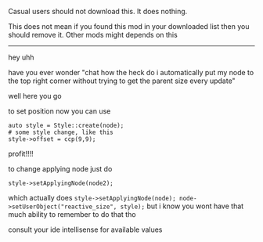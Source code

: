 Casual users should not download this. It does nothing.

This does not mean if you found this mod in your downloaded list then you should remove it. Other mods might depends on this

------


hey uhh 

have you ever wonder "chat how the heck do i automatically put my node to the top right corner without trying to get the parent size every update" 

well here you go

to set position now you can use 
```
auto style = Style::create(node);
# some style change, like this
style->offset = ccp(9,9);
```
profit!!!!

to change applying node just do
```
style->setApplyingNode(node2);
```

which actually does `style->setApplyingNode(node); node->setUserObject("reactive_size", style);` but i know you wont have that much ability to remember to do that tho

consult your ide intellisense for available values
